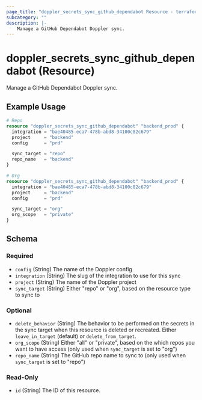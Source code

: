 ```yaml
---
page_title: "doppler_secrets_sync_github_dependabot Resource - terraform-provider-doppler"
subcategory: ""
description: |-
	Manage a GitHub Dependabot Doppler sync.
---
```


# doppler_secrets_sync_github_dependabot (Resource)

Manage a GitHub Dependabot Doppler sync.

## Example Usage

```terraform
# Repo
resource "doppler_secrets_sync_github_dependabot" "backend_prod" {
  integration = "bae40485-eca7-478b-abd8-34100c82c679"
  project     = "backend"
  config      = "prd"

  sync_target = "repo"
  repo_name   = "backend"
}

# Org
resource "doppler_secrets_sync_github_dependabot" "backend_prod" {
  integration = "bae40485-eca7-478b-abd8-34100c82c679"
  project     = "backend"
  config      = "prd"

  sync_target = "org"
  org_scope   = "private"
}
```

<!-- schema generated by tfplugindocs -->
## Schema

### Required

- `config` (String) The name of the Doppler config
- `integration` (String) The slug of the integration to use for this sync
- `project` (String) The name of the Doppler project
- `sync_target` (String) Either "repo" or "org", based on the resource type to sync to

### Optional

- `delete_behavior` (String) The behavior to be performed on the secrets in the sync target when this resource is deleted or recreated. Either `leave_in_target` (default) or `delete_from_target`.
- `org_scope` (String) Either "all" or "private", based on the which repos you want to have access (only used when `sync_target` is set to "org")
- `repo_name` (String) The GitHub repo name to sync to (only used when `sync_target` is set to "repo")

### Read-Only

- `id` (String) The ID of this resource.

